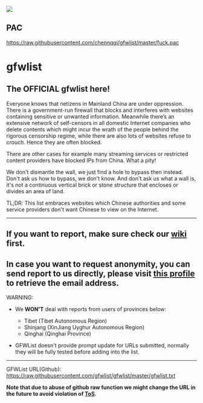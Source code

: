 <a href="http://info.flagcounter.com/T2RV"><img src="http://s09.flagcounter.com/count2/T2RV/bg_FFFFFF/txt_000000/border_CCCCCC/columns_6/maxflags_20/viewers_GFWList/labels_1/pageviews_1/flags_0/percent_0/" border="0"></a>


## PAC

https://raw.githubusercontent.com/chennqqi/gfwlist/master/fuck.pac

# gfwlist
## The OFFICIAL gfwlist here!

Everyone knows that netizens in Mainland China are under oppression. There is a government-run firewall that blocks and interferes with websites containing sensitive or unwanted information. Meanwhile there’s an extensive network of self-censors in all domestic Internet companies who delete contents which might incur the wrath of the people behind the rigorous censorship regime, while there are also lots of websites refuse to crouch. Hence they are often blocked.

There are other cases for example many streaming services or restricted content providers have blocked IPs from China. What a pity!

We don't dismantle the wall, we just find a hole to bypass then instead. Don't ask us how to bypass, we don't know. And don't ask us what a wall is, it's not a continuous vertical brick or stone structure that encloses or divides an area of land.

TL;DR: This list embraces websites which Chinese authorities and some service providers don't want Chinese to view on the Internet.

---
## If you want to report, make sure check our [wiki](https://github.com/gfwlist/gfwlist/wiki/Cautions) first.

## In case you want to request anonymity, you can send report to us directly, please visit [this profile](https://github.com/cicku) to retrieve the email address.

WARNING:

* We **WON'T** deal with reports from users of provinces below:

  - Tibet (Tibet Autonomous Region)
  - Shinjang (XinJiang Uyghur Autonomous Region)
  - Qinghai (Qinghai Province)

* GFWList doesn't provide prompt update for URLs submitted, normally they will be fully tested before adding into the list.

---

GFWList URL(Github): https://raw.githubusercontent.com/gfwlist/gfwlist/master/gfwlist.txt

**Note that due to abuse of github raw function we might change the URL in the future to avoid violation of [ToS](https://github.com/site/terms).**
